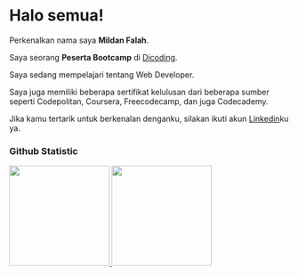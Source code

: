 # Halo semua! 

Perkenalkan nama saya **Mildan Falah**.<br>

Saya seorang **Peserta Bootcamp** di [Dicoding](https://www.dicoding.com/).<br>

Saya sedang mempelajari tentang Web Developer.<br>

Saya juga memiliki beberapa sertifikat kelulusan dari beberapa sumber seperti Codepolitan, Coursera, Freecodecamp, dan juga Codecademy.<br>

Jika kamu tertarik untuk berkenalan denganku, silakan ikuti akun [Linkedin](https://www.linkedin.com/in/mildan-falah-7005222b5/)ku ya.

### Github Statistic
<p align="left">
<a href="https://github.com/mildanfalah">
  <img height="180em" src="https://github-readme-stats-eight-theta.vercel.app/api?username=mildanfalah&show_icons=true&theme=midnight-purple&include_all_commits=true&count_private=true"/>
  <img height="180em" src="https://github-readme-stats-eight-theta.vercel.app/api/top-langs/?username=mildanfalah&layout=compact&langs_count=8&theme=midnight-purple"/>
</a>
</p>

<!--
**mildanfalah/mildanfalah** is a ✨ _special_ ✨ repository because its `README.md` (this file) appears on your GitHub profile.

Here are some ideas to get you started:

- 🔭 I’m currently working on ...
- 🌱 I’m currently learning ...
- 👯 I’m looking to collaborate on ...
- 🤔 I’m looking for help with ...
- 💬 Ask me about ...
- 📫 How to reach me: ...
- 😄 Pronouns: ...
- ⚡ Fun fact: ...
-->
